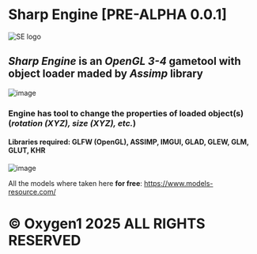 # Sharp Engine [PRE-ALPHA 0.0.1]

![SE logo](https://github.com/user-attachments/assets/156035ea-57d8-42f8-9555-aef302f6f77b)

## ***Sharp Engine*** is an *OpenGL 3-4* gametool with object loader maded by *Assimp* library 

![image](https://github.com/user-attachments/assets/e9a7f600-a4a6-492e-8caf-46b68649d966)

### Engine has tool to change the properties of loaded object(s) (*rotation (XYZ), size (XYZ), etc.*)
#### Libraries required: GLFW (OpenGL), ASSIMP, IMGUI, GLAD, GLEW, GLM, GLUT, KHR

![image](https://github.com/user-attachments/assets/ed104acf-eca1-4a64-b5c6-77ccad72a207)

All the models where taken here **for free**: https://www.models-resource.com/

# © Oxygen1 2025 ALL RIGHTS RESERVED
